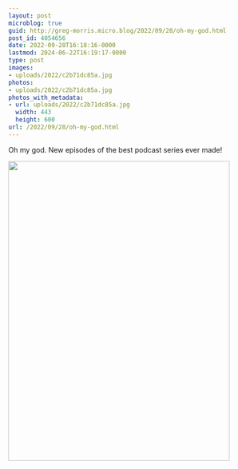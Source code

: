 ```yaml
---
layout: post
microblog: true
guid: http://greg-morris.micro.blog/2022/09/28/oh-my-god.html
post_id: 4054656
date: 2022-09-28T16:18:16-0000
lastmod: 2024-06-22T16:19:17-0000
type: post
images:
- uploads/2022/c2b71dc85a.jpg
photos:
- uploads/2022/c2b71dc85a.jpg
photos_with_metadata:
- url: uploads/2022/c2b71dc85a.jpg
  width: 443
  height: 600
url: /2022/09/28/oh-my-god.html
---
```

Oh my god. New episodes of the best podcast series ever made! 

<img src="uploads/2022/c2b71dc85a.jpg" width="443" height="600" alt="" />
